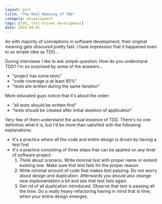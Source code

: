 ```yaml
---
layout: post
title: "The Real Meaning of TDD"
category: deveplopment
tags: [tdd, test-driven development]
date: 2016-08-01
---
```


As with majority of conceptions in software development, their original meaning
gets obscured pretty fast. I have impression that it happened even to as simple
idea as TDD...

During interviews I like to ask simple question: How do you understand TDD?
I'm so surprised by some of the answers...

 * "project has some tests"
 * "code coverage is at least 80%"
 * "tests are written during the same iteration"

More educated guys notice that it's about the order:

 * "all tests should be written first"
 * "tests should be created after initial skeleton of application"

Very few of them understand the actual essence of TDD. There's no one definition
what it is, but I'd be more than satisfied with the following explanations:

  * It's a practice where all the code and entire design is driven by having a
    test first
  * It's a practice consisting of three steps that can be applied on any level
    of software project:
    1. Think about scenario. Write minimal test with proper name or extend
       existing one. Make sure that test fails for the proper reason.
    2. Write minimal amount of code that makes test passing. Do not worry about
       design and duplication. Afterwards you should also change new
       implementation a bit and see that test fails again.
    3. Get rid of all duplication introduced. Observe that test is passing all
       the time. Do a really heavy refactoring having in mind that is time, when
       your entire design emerges.
